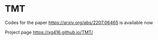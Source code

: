 # TMT
Codes for the paper https://arxiv.org/abs/2207.06465 is available now

Project page https://xg416.github.io/TMT/
